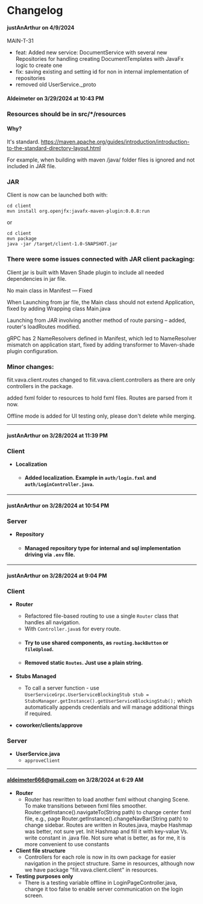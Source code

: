 # Changelog

#### justAnArthur on 4/9/2024

MAIN-T-31

- feat: Added new service: DocumentService with several new Repositories for handling creating DocumentTemplates with
  JavaFx logic to create one
- fix: saving existing and setting id for non in internal implementation of repositories
- removed old UserService._proto

#### Aldeimeter on 3/29/2024 at 10:43 PM

### Resources should be in src/*/resources

#### Why?

It's standard.
https://maven.apache.org/guides/introduction/introduction-to-the-standard-directory-layout.html

For example, when building with maven /java/ folder files is ignored and not included in JAR file.

### JAR

Client is now can be launched both with:

```
cd client
mvn install org.openjfx:javafx-maven-plugin:0.0.8:run
```

or

```
cd client
mvn package
java -jar /target/client-1.0-SNAPSHOT.jar
```

### There were some issues connected with JAR client packaging:

Client jar is built with Maven Shade plugin to include all needed dependencies in jar file.

No main class in Manifest — Fixed

When Launching from jar file, the Main class should not extend Application, fixed by adding Wrapping class Main.java

Launching from JAR involving another method of route parsing – added, router's loadRoutes modified.

gRPC has 2 NameResolvers defined in Manifest, which led to NameResolver mismatch on application start, fixed by adding
transformer to Maven-shade plugin configuration.

### Minor changes:

fiit.vava.client.routes changed to fiit.vava.client.controllers as there are only controllers in the package.

added fxml folder to resources to hold fxml files. Routes are parsed from it now.

Offline mode is added for UI testing only, please don't delete while merging.

---

#### justAnArthur on 3/28/2024 at 11:39 PM

### Client

- **Localization**
    - #### Added localization. Example in `auth/login.fxml` and `auth/LoginController.java`.

---

#### justAnArthur on 3/28/2024 at 10:54 PM

### Server

- **Repository**
    - #### Managed repository type for internal and sql implementation driving via `.env` file.

---

#### justAnArthur on 3/28/2024 at 9:04 PM

### Client

- **Router**
    - Refactored file-based routing to use a single `Router` class that handles all navigation.
    - With `Controller.java`s for every route.
    - #### Try to use shared components, as `routing.backButton` or `fileUpload`.
    - #### Removed static `Routes`. Just use a plain string.

- **Stubs Managed**
    - To call a server function -
      use `UserServiceGrpc.UserServiceBlockingStub stub = StubsManager.getInstance().getUserServiceBlockingStub();`
      which automatically appends credentials and will manage additional things if required.

- **coworker/clients/approve**

### Server

- **UserService.java**
    - `approveClient`

---

#### <aldeimeter666@gmail.com> on 3/28/2024 at 6:29 AM

- **Router**
    - Router has rewritten to load another fxml without changing Scene. To make transitions between fxml files smoother.
      Router.getInstance().navigateTo(String path) to change center fxml file, e.g., page
      Router.getInstance().changeNavBar(String path) to change sidebar.
      Routes are written in Routes.java, maybe Hashmap was better, not sure yet.
      Init Hashmap and fill it with key-value Vs. write constant in .java file. Not sure what is better, as for me, it
      is more
      convenient to use constants
- **Client file structure**
    - Controllers for each role is now in its own package for easier navigation in the project structure.
      Same in resources, although now we have package "fiit.vava.client.client" in resources.
- **Testing purposes only**
    - There is a testing variable offline in LoginPageController.java, change it too false to enable server
      communication
      on the login screen.
